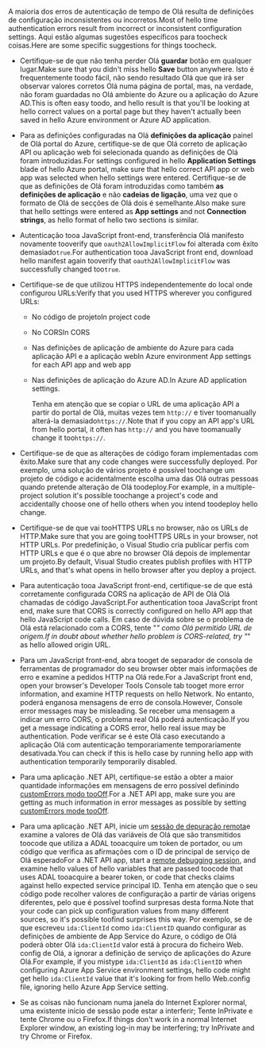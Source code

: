 <span data-ttu-id="31c25-101">A maioria dos erros de autenticação de tempo de Olá resulta de definições de configuração inconsistentes ou incorretos.</span><span class="sxs-lookup"><span data-stu-id="31c25-101">Most of hello time authentication errors result from incorrect or inconsistent configuration settings.</span></span> <span data-ttu-id="31c25-102">Aqui estão algumas sugestões específicos para toocheck coisas.</span><span class="sxs-lookup"><span data-stu-id="31c25-102">Here are some specific suggestions for things toocheck.</span></span>

* <span data-ttu-id="31c25-103">Certifique-se de que não tenha perder Olá **guardar** botão em qualquer lugar.</span><span class="sxs-lookup"><span data-stu-id="31c25-103">Make sure that you didn't miss hello **Save** button anywhere.</span></span> <span data-ttu-id="31c25-104">Isto é frequentemente toodo fácil, não sendo resultado Olá que que irá ser observar valores corretos Olá numa página de portal, mas, na verdade, não foram guardadas no Olá ambiente do Azure ou a aplicação do Azure AD.</span><span class="sxs-lookup"><span data-stu-id="31c25-104">This is often easy toodo, and hello result is that you'll be looking at hello correct values on a portal page but they haven't actually been saved in hello Azure environment or Azure AD application.</span></span>
* <span data-ttu-id="31c25-105">Para as definições configuradas na Olá **definições da aplicação** painel de Olá portal do Azure, certifique-se de que Olá correto de aplicação API ou aplicação web foi selecionada quando as definições de Olá foram introduzidas.</span><span class="sxs-lookup"><span data-stu-id="31c25-105">For settings configured in hello **Application Settings** blade of hello Azure portal, make sure that hello correct API app or web app was selected when hello settings were entered.</span></span>  <span data-ttu-id="31c25-106">Certifique-se de que as definições de Olá foram introduzidas como também **as definições de aplicação** e não **cadeias de ligação**, uma vez que o formato de Olá de secções de Olá dois é semelhante.</span><span class="sxs-lookup"><span data-stu-id="31c25-106">Also make sure that hello settings were entered as **App settings** and not **Connection strings**, as hello format of hello two sections is similar.</span></span>
* <span data-ttu-id="31c25-107">Autenticação tooa JavaScript front-end, transferência Olá manifesto novamente tooverify que `oauth2AllowImplicitFlow` foi alterada com êxito demasiado`true`.</span><span class="sxs-lookup"><span data-stu-id="31c25-107">For authentication tooa JavaScript front end, download hello manifest again tooverify that `oauth2AllowImplicitFlow` was successfully changed too`true`.</span></span>
* <span data-ttu-id="31c25-108">Certifique-se de que utilizou HTTPS independentemente do local onde configurou URLs:</span><span class="sxs-lookup"><span data-stu-id="31c25-108">Verify that you used HTTPS wherever you configured URLs:</span></span>
  
  * <span data-ttu-id="31c25-109">No código de projeto</span><span class="sxs-lookup"><span data-stu-id="31c25-109">In project code</span></span>
  * <span data-ttu-id="31c25-110">No CORS</span><span class="sxs-lookup"><span data-stu-id="31c25-110">In CORS</span></span>
  * <span data-ttu-id="31c25-111">Nas definições de aplicação de ambiente do Azure para cada aplicação API e a aplicação web</span><span class="sxs-lookup"><span data-stu-id="31c25-111">In Azure environment App settings for each API app and web app</span></span>
  * <span data-ttu-id="31c25-112">Nas definições de aplicação do Azure AD.</span><span class="sxs-lookup"><span data-stu-id="31c25-112">In Azure AD application settings.</span></span>
    
    <span data-ttu-id="31c25-113">Tenha em atenção que se copiar o URL de uma aplicação API a partir do portal de Olá, muitas vezes tem `http://` e tiver toomanually alterá-la demasiado`https://`.</span><span class="sxs-lookup"><span data-stu-id="31c25-113">Note that if you copy an API app's URL from hello portal, it often has `http://` and you have toomanually change it too`https://`.</span></span>
* <span data-ttu-id="31c25-114">Certifique-se de que as alterações de código foram implementadas com êxito.</span><span class="sxs-lookup"><span data-stu-id="31c25-114">Make sure that any code changes were successfully deployed.</span></span> <span data-ttu-id="31c25-115">Por exemplo, uma solução de vários projeto é possível toochange um projeto de código e acidentalmente escolha uma das Olá outras pessoas quando pretende alteração de Olá toodeploy.</span><span class="sxs-lookup"><span data-stu-id="31c25-115">For example, in a multiple-project solution it's possible toochange a project's code and accidentally choose one of hello others when you intend toodeploy hello change.</span></span>
* <span data-ttu-id="31c25-116">Certifique-se de que vai tooHTTPS URLs no browser, não os URLs de HTTP.</span><span class="sxs-lookup"><span data-stu-id="31c25-116">Make sure that you are going tooHTTPS URLs in your browser, not HTTP URLs.</span></span> <span data-ttu-id="31c25-117">Por predefinição, o Visual Studio cria publicar perfis com HTTP URLs e que é o que abre no browser Olá depois de implementar um projeto.</span><span class="sxs-lookup"><span data-stu-id="31c25-117">By default, Visual Studio creates publish profiles with HTTP URLs, and that's what opens in hello browser after you deploy a project.</span></span>
* <span data-ttu-id="31c25-118">Para autenticação tooa JavaScript front-end, certifique-se de que está corretamente configurada CORS na aplicação de API de Olá Olá chamadas de código JavaScript.</span><span class="sxs-lookup"><span data-stu-id="31c25-118">For authentication tooa JavaScript front end, make sure that CORS is correctly configured on hello API app that hello JavaScript code calls.</span></span> <span data-ttu-id="31c25-119">Em caso de dúvida sobre se o problema de Olá está relacionado com a CORS, tente "*" como Olá permitido URL de origem.</span><span class="sxs-lookup"><span data-stu-id="31c25-119">If in doubt about whether hello problem is CORS-related, try "*" as hello allowed origin URL.</span></span> 
* <span data-ttu-id="31c25-120">Para um JavaScript front-end, abra tooget de separador de consola de ferramentas de programador do seu browser obter mais informações de erro e examine a pedidos HTTP na Olá rede.</span><span class="sxs-lookup"><span data-stu-id="31c25-120">For a JavaScript front end, open your browser's Developer Tools Console tab tooget more error information, and examine HTTP requests on hello Network.</span></span> <span data-ttu-id="31c25-121">No entanto, poderá enganosa mensagens de erro de consola.</span><span class="sxs-lookup"><span data-stu-id="31c25-121">However, Console error messages may be misleading.</span></span> <span data-ttu-id="31c25-122">Se receber uma mensagem a indicar um erro CORS, o problema real Olá poderá autenticação.</span><span class="sxs-lookup"><span data-stu-id="31c25-122">If you get a message indicating a CORS error, hello real issue may be authentication.</span></span> <span data-ttu-id="31c25-123">Pode verificar se é este Olá caso executando a aplicação Olá com autenticação temporariamente temporariamente desativada.</span><span class="sxs-lookup"><span data-stu-id="31c25-123">You can check if this is hello case by running hello app with authentication temporarily temporarily disabled.</span></span>
* <span data-ttu-id="31c25-124">Para uma aplicação .NET API, certifique-se estão a obter a maior quantidade informações em mensagens de erro possível definindo [customErrors modo tooOff](../articles/app-service-web/web-sites-dotnet-troubleshoot-visual-studio.md#remoteview).</span><span class="sxs-lookup"><span data-stu-id="31c25-124">For a .NET API app, make sure you are getting as much information in error messages as possible by setting [customErrors mode tooOff](../articles/app-service-web/web-sites-dotnet-troubleshoot-visual-studio.md#remoteview).</span></span>
* <span data-ttu-id="31c25-125">Para uma aplicação .NET API, inicie um [sessão de depuração remota](../articles/app-service-web/web-sites-dotnet-troubleshoot-visual-studio.md#remotedebug)e examine a valores de Olá das variáveis de Olá que são transmitidos toocode que utiliza a ADAL tooacquire um token de portador, ou um código que verifica as afirmações com o ID de principal de serviço de Olá esperado</span><span class="sxs-lookup"><span data-stu-id="31c25-125">For a .NET API app, start a [remote debugging session](../articles/app-service-web/web-sites-dotnet-troubleshoot-visual-studio.md#remotedebug), and examine hello values of hello variables that are passed toocode that uses ADAL tooacquire a bearer token, or code that checks claims against hello expected service principal ID.</span></span> <span data-ttu-id="31c25-126">Tenha em atenção que o seu código pode recolher valores de configuração a partir de várias origens diferentes, pelo que é possível toofind surpresas desta forma.</span><span class="sxs-lookup"><span data-stu-id="31c25-126">Note that your code can pick up configuration values from many different sources, so it's possible toofind surprises this way.</span></span> <span data-ttu-id="31c25-127">Por exemplo, se de que escreveu `ida:ClientId` como `ida:ClientID` quando configurar as definições de ambiente de App Service do Azure, o código de Olá poderá obter Olá `ida:ClientId` valor está à procura do ficheiro Web. config de Olá, a ignorar a definição de serviço de aplicações do Azure Olá.</span><span class="sxs-lookup"><span data-stu-id="31c25-127">For example, if you mistype `ida:ClientId` as `ida:ClientID` when configuring Azure App Service environment settings, hello code might get hello `ida:ClientId` value that it's looking for from hello Web.config file, ignoring hello Azure App Service setting.</span></span> 
* <span data-ttu-id="31c25-128">Se as coisas não funcionam numa janela do Internet Explorer normal, uma existente início de sessão pode estar a interferir; Tente InPrivate e tente Chrome ou o Firefox.</span><span class="sxs-lookup"><span data-stu-id="31c25-128">If things don't work in a normal Internet Explorer window, an existing log-in may be interfering; try InPrivate and try Chrome or Firefox.</span></span>

